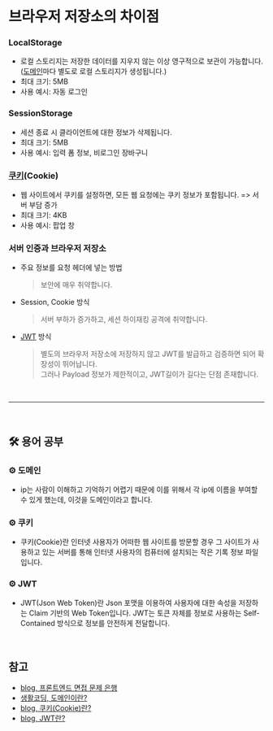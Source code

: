 # 브라우저 저장소의 차이점

### LocalStorage

- 로컬 스토리지는 저장한 데이터를 지우지 않는 이상 영구적으로 보관이 가능합니다.([도메인](#gear-도메인)마다 별도로 로컬 스토리지가 생성됩니다.)
- 최대 크기: 5MB
- 사용 예시: 자동 로그인

### SessionStorage

- 세션 종료 시 클라이언트에 대한 정보가 삭제됩니다.
- 최대 크기: 5MB
- 사용 예시: 입력 폼 정보, 비로그인 장바구니

### [쿠키](#gear-쿠키)(Cookie)

- 웹 사이트에서 쿠키를 설정하면, 모든 웹 요청에는 쿠키 정보가 포함됩니다. => 서버 부담 증가
- 최대 크기: 4KB
- 사용 예시: 팝업 창

### 서버 인증과 브라우저 저장소

- 주요 정보를 요청 헤더에 넣는 방법

  > 보안에 매우 취약합니다.

- Session, Cookie 방식

  > 서버 부하가 증가하고, 세션 하이재킹 공격에 취약합니다.

- [JWT](#gear-jwt) 방식
  > 별도의 브라우저 저장소에 저장하지 않고 JWT를 발급하고 검증하면 되어 확장성이 뛰어납니다.<br>
  > 그러나 Payload 정보가 제한적이고, JWT길이가 길다는 단점 존재합니다.

<br>

---

<br>

## :hammer_and_wrench: 용어 공부

### :gear: 도메인

- ip는 사람이 이해하고 기억하기 어렵기 때문에 이를 위해서 각 ip에 이름을 부여할 수 있게 했는데, 이것을 도메인이라고 합니다.

### :gear: 쿠키

- 쿠키(Cookie)란 인터넷 사용자가 어떠한 웹 사이트를 방문할 경우 그 사이트가 사용하고 있는 서버를 통해 인터넷 사용자의 컴퓨터에 설치되는 작은 기록 정보 파일입니다.

### :gear: JWT

- JWT(Json Web Token)란 Json 포맷을 이용하여 사용자에 대한 속성을 저장하는 Claim 기반의 Web Token입니다. JWT는 토큰 자체를 정보로 사용하는 Self-Contained 방식으로 정보를 안전하게 전달합니다.

<br>

## 참고

- [blog, 프론트엔드 면접 문제 은행](https://velog.io/@wkahd01/%ED%94%84%EB%A1%A0%ED%8A%B8%EC%97%94%EB%93%9C-%EB%A9%B4%EC%A0%91-%EB%AC%B8%EC%A0%9C-%EC%9D%80%ED%96%89-HTML-%EC%A7%88%EB%AC%B8-%EB%8B%B5%EB%B3%80#%EB%B8%8C%EB%9D%BC%EC%9A%B0%EC%A0%80-%EC%A0%80%EC%9E%A5%EC%86%8C%EC%9D%98-%EC%B0%A8%EC%9D%B4%EC%A0%90)
- [생활코딩, 도메인이란?](https://opentutorials.org/course/228/1450)
- [blog, 쿠키(Cookie)란?](https://stupidsecurity.tistory.com/9)
- [blog, JWT란?](https://mangkyu.tistory.com/56)
